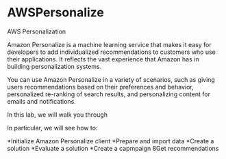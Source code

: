 # AWSPersonalize
AWS Personalization

Amazon Personalize is a machine learning service that makes it easy for developers to add individualized recommendations to customers who use their applications. It reflects the vast experience that Amazon has in building personalization systems.

You can use Amazon Personalize in a variety of scenarios, such as giving users recommendations based on their preferences and behavior, personalized re-ranking of search results, and personalizing content for emails and notifications.

In this lab, we will walk you through

In particular, we will see how to:

*Initialize Amazon Personalize client
*Prepare and import data
*Create a solution
*Evaluate a solution
*Create a capmpaign
8Get recommendations

